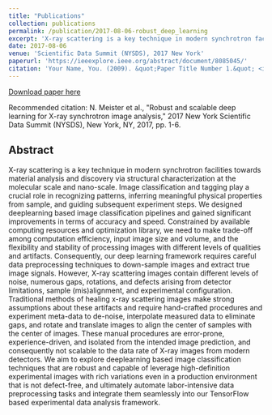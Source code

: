 ```yaml
---
title: "Publications"
collection: publications
permalink: /publication/2017-08-06-robust_deep_learning
excerpt: 'X-ray scattering is a key technique in modern synchrotron facilities towards material analysis and discovery via structural characterization at the molecular scale and nano-scale. '
date: 2017-08-06
venue: 'Scientific Data Summit (NYSDS), 2017 New York'
paperurl: 'https://ieeexplore.ieee.org/abstract/document/8085045/'
citation: 'Your Name, You. (2009). &quot;Paper Title Number 1.&quot; <i>Journal 1</i>. 1(1).'
---
```


[Download paper here](https://ieeexplore.ieee.org/stamp/stamp.jsp?tp=&arnumber=8085045&isnumber=8085031)

Recommended citation: N. Meister et al., "Robust and scalable deep learning for X-ray synchrotron image analysis," 2017 New York Scientific Data Summit (NYSDS), New York, NY, 2017, pp. 1-6.

Abstract
--------

X-ray scattering is a key technique in modern synchrotron facilities towards material analysis and discovery via structural characterization at the molecular scale and nano-scale. Image classification and tagging play a crucial role in recognizing patterns, inferring meaningful physical properties from sample, and guiding subsequent experiment steps. We designed deeplearning based image classification pipelines and gained significant improvements in terms of accuracy and speed. Constrained by available computing resources and optimization library, we need to make trade-off among computation efficiency, input image size and volume, and the flexibility and stability of processing images with different levels of qualities and artifacts. Consequently, our deep learning framework requires careful data preprocessing techniques to down-sample images and extract true image signals. However, X-ray scattering images contain different levels of noise, numerous gaps, rotations, and defects arising from detector limitations, sample (mis)alignment, and experimental configuration. Traditional methods of healing x-ray scattering images make strong assumptions about these artifacts and require hand-crafted procedures and experiment meta-data to de-noise, interpolate measured data to eliminate gaps, and rotate and translate images to align the center of samples with the center of images. These manual procedures are error-prone, experience-driven, and isolated from the intended image prediction, and consequently not scalable to the data rate of X-ray images from modern detectors. We aim to explore deeplearning based image classification techniques that are robust and capable of leverage high-definition experimental images with rich variations even in a production environment that is not defect-free, and ultimately automate labor-intensive data preprocessing tasks and integrate them seamlessly into our TensorFlow based experimental data analysis framework.